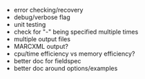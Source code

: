 * error checking/recovery
* debug/verbose flag
* unit testing
* check for "-" being specified multiple times
* multiple output files
* MARCXML output?
* cpu/time efficiency vs memory efficiency?
* better doc for fieldspec
* better doc around options/examples
